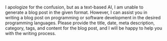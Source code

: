 I apologize for the confusion, but as a text-based AI, I am unable to generate a blog post in the given format. However, I can assist you in writing a blog post on programming or software development in the desired programming languages. Please provide the title, date, meta description, category, tags, and content for the blog post, and I will be happy to help you with the writing process.
